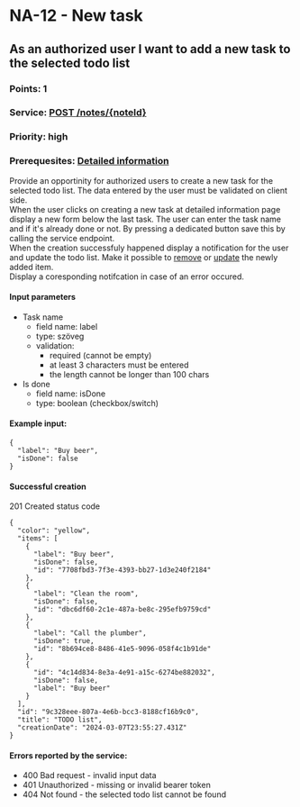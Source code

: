 # NA-12 - New task

## As an authorized user I want to add a new task to the selected todo list

### Points: 1
### Service: [POST /notes/{noteId}](http://localhost:5000/api-doc#/Note%20items/TasksController_addNoteItem)
### Priority: high
### Prerequesites: [Detailed information](./NA-11.md)

Provide an opportinity for authorized users to create a new task for the selected todo list. The data entered by the user must be validated on client side.  
When the user clicks on creating a new task at detailed information page display a new form below the last task. The user can enter the task name and if it's already done or not. By pressing a dedicated button save this by calling the service endpoint.  
When the creation successfuly happened display a notification for the user and update the todo list. Make it possible to [remove](./NA-13.md) or [update](./NA-14.md) the newly added item.  
Display a coresponding notifcation in case of an error occured.

#### Input parameters
- Task name
  - field name: label
  - type: szöveg
  - validation:
    - required (cannot be empty)
    - at least 3 characters must be entered
    - the length cannot be longer than 100 chars
- Is done
  - field name: isDone
  - type: boolean (checkbox/switch)

#### Example input:
```
{
  "label": "Buy beer",
  "isDone": false
}
```

#### Successful creation
201 Created status code
```
{
  "color": "yellow",
  "items": [
    {
      "label": "Buy beer",
      "isDone": false,
      "id": "7708fbd3-7f3e-4393-bb27-1d3e240f2184"
    },
    {
      "label": "Clean the room",
      "isDone": false,
      "id": "dbc6df60-2c1e-487a-be8c-295efb9759cd"
    },
    {
      "label": "Call the plumber",
      "isDone": true,
      "id": "8b694ce8-8486-41e5-9096-058f4c1b91de"
    },
    {
      "id": "4c14d834-8e3a-4e91-a15c-6274be882032",
      "isDone": false,
      "label": "Buy beer"
    }
  ],
  "id": "9c328eee-807a-4e6b-bcc3-8188cf16b9c0",
  "title": "TODO list",
  "creationDate": "2024-03-07T23:55:27.431Z"
}
```

#### Errors reported by the service:
- 400 Bad request - invalid input data
- 401 Unauthorized - missing or invalid bearer token
- 404 Not found - the selected todo list cannot be found